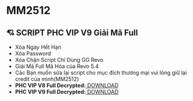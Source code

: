 
# MM2512
## :cupid: SCRIPT PHC VIP V9 Giải Mã Full
- Xóa Ngày Hết Hạn
- Xóa Password
- Xóa Chặn Script Chỉ Dùng GG Revo
- Giải Mã Full Mã Hóa của Revo 5.4
- Các Bạn muốn sửa lại script cho mục đích thương mại vui lòng giữ lại credit của mình(MM2512)
- **PHC VIP V8 Full Decrypted:**[ DOWNLOAD ](https://share4you.pro/mrbS6wem)
- **PHC VIP V9 Full Decrypted:**[ DOWNLOAD ](https://share4you.pro/qVDmPPyL)
